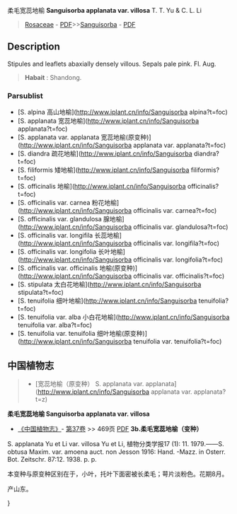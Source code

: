 柔毛宽蕊地榆 **Sanguisorba applanata var. villosa** T. T. Yu & C. L. Li

> [Rosaceae](http://www.iplant.cn/info/Rosaceae?t=foc) - [PDF](http://www.iplant.cn/foc/pdf/Rosaceae.pdf)>>[Sanguisorba](http://www.iplant.cn/info/Sanguisorba?t=foc) - [PDF](http://www.iplant.cn/foc/pdf/Sanguisorba.pdf)

## Description

Stipules and leaflets abaxially densely villous. Sepals pale pink. Fl. Aug.


> **Habait** : 
> Shandong.



### Parsublist

* [S.  alpina  高山地榆](http://www.iplant.cn/info/Sanguisorba alpina?t=foc)
* [S.  applanata  宽蕊地榆](http://www.iplant.cn/info/Sanguisorba applanata?t=foc)
* [S.  applanata var. applanata  宽蕊地榆(原变种)](http://www.iplant.cn/info/Sanguisorba applanata var. applanata?t=foc)
* [S.  diandra  疏花地榆](http://www.iplant.cn/info/Sanguisorba diandra?t=foc)
* [S.  filiformis  矮地榆](http://www.iplant.cn/info/Sanguisorba filiformis?t=foc)
* [S.  officinalis  地榆](http://www.iplant.cn/info/Sanguisorba officinalis?t=foc)
* [S.  officinalis var. carnea  粉花地榆](http://www.iplant.cn/info/Sanguisorba officinalis var. carnea?t=foc)
* [S.  officinalis var. glandulosa  腺地榆](http://www.iplant.cn/info/Sanguisorba officinalis var. glandulosa?t=foc)
* [S.  officinalis var. longifila  长蕊地榆](http://www.iplant.cn/info/Sanguisorba officinalis var. longifila?t=foc)
* [S.  officinalis var. longifolia  长叶地榆](http://www.iplant.cn/info/Sanguisorba officinalis var. longifolia?t=foc)
* [S.  officinalis var. officinalis  地榆(原变种)](http://www.iplant.cn/info/Sanguisorba officinalis var. officinalis?t=foc)
* [S.  stipulata  太白花地榆](http://www.iplant.cn/info/Sanguisorba stipulata?t=foc)
* [S.  tenuifolia  细叶地榆](http://www.iplant.cn/info/Sanguisorba tenuifolia?t=foc)
* [S.  tenuifolia var. alba  小白花地榆](http://www.iplant.cn/info/Sanguisorba tenuifolia var. alba?t=foc)
* [S.  tenuifolia var. tenuifolia  细叶地榆(原变种)](http://www.iplant.cn/info/Sanguisorba tenuifolia var. tenuifolia?t=foc)

## 中国植物志

> * [宽蕊地榆（原变种）  S.  applanata var. applanata](http://www.iplant.cn/info/Sanguisorba applanata var. applanata?t=z)


**柔毛宽蕊地榆 Sanguisorba applanata var. villosa**

* [《中国植物志》](http://www.iplant.cn/frps)- [第37卷](http://www.iplant.cn/frps/vol/37) >> 469页 [PDF](http://www.iplant.cn/frps/pdf/37/469c.PDF)
**3b.柔毛宽蕊地榆（变种）**

S. applanata Yu et Li var. villosa Yu et Li, 植物分类学报17 (1): 11. 1979.——S. obtusa Maxim. var. amoena auct. non Jesson 1916: Hand. -Mazz. in Osterr. Bot. Zeitschr. 87:12. 1938. p. p.

本变种与原变种区别在于，小叶，托叶下面密被长柔毛；萼片淡粉色。花期8月。

产山东。



}